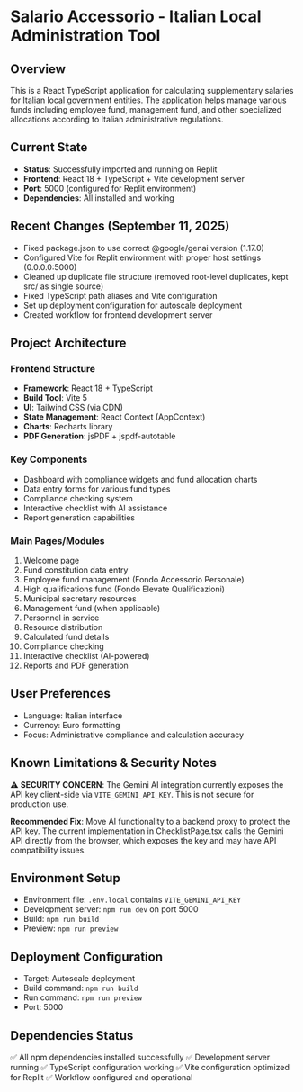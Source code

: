 # Salario Accessorio - Italian Local Administration Tool

## Overview
This is a React TypeScript application for calculating supplementary salaries for Italian local government entities. The application helps manage various funds including employee fund, management fund, and other specialized allocations according to Italian administrative regulations.

## Current State
- **Status**: Successfully imported and running on Replit
- **Frontend**: React 18 + TypeScript + Vite development server
- **Port**: 5000 (configured for Replit environment)
- **Dependencies**: All installed and working

## Recent Changes (September 11, 2025)
- Fixed package.json to use correct @google/genai version (1.17.0)
- Configured Vite for Replit environment with proper host settings (0.0.0.0:5000)
- Cleaned up duplicate file structure (removed root-level duplicates, kept src/ as single source)
- Fixed TypeScript path aliases and Vite configuration
- Set up deployment configuration for autoscale deployment
- Created workflow for frontend development server

## Project Architecture
### Frontend Structure
- **Framework**: React 18 + TypeScript
- **Build Tool**: Vite 5
- **UI**: Tailwind CSS (via CDN)
- **State Management**: React Context (AppContext)
- **Charts**: Recharts library
- **PDF Generation**: jsPDF + jspdf-autotable

### Key Components
- Dashboard with compliance widgets and fund allocation charts
- Data entry forms for various fund types
- Compliance checking system
- Interactive checklist with AI assistance
- Report generation capabilities

### Main Pages/Modules
1. Welcome page
2. Fund constitution data entry
3. Employee fund management (Fondo Accessorio Personale)
4. High qualifications fund (Fondo Elevate Qualificazioni)
5. Municipal secretary resources
6. Management fund (when applicable)
7. Personnel in service
8. Resource distribution
9. Calculated fund details
10. Compliance checking
11. Interactive checklist (AI-powered)
12. Reports and PDF generation

## User Preferences
- Language: Italian interface
- Currency: Euro formatting
- Focus: Administrative compliance and calculation accuracy

## Known Limitations & Security Notes
⚠️ **SECURITY CONCERN**: The Gemini AI integration currently exposes the API key client-side via `VITE_GEMINI_API_KEY`. This is not secure for production use.

**Recommended Fix**: Move AI functionality to a backend proxy to protect the API key. The current implementation in ChecklistPage.tsx calls the Gemini API directly from the browser, which exposes the key and may have API compatibility issues.

## Environment Setup
- Environment file: `.env.local` contains `VITE_GEMINI_API_KEY`
- Development server: `npm run dev` on port 5000
- Build: `npm run build` 
- Preview: `npm run preview`

## Deployment Configuration
- Target: Autoscale deployment
- Build command: `npm run build`
- Run command: `npm run preview`
- Port: 5000

## Dependencies Status
✅ All npm dependencies installed successfully
✅ Development server running
✅ TypeScript configuration working
✅ Vite configuration optimized for Replit
✅ Workflow configured and operational